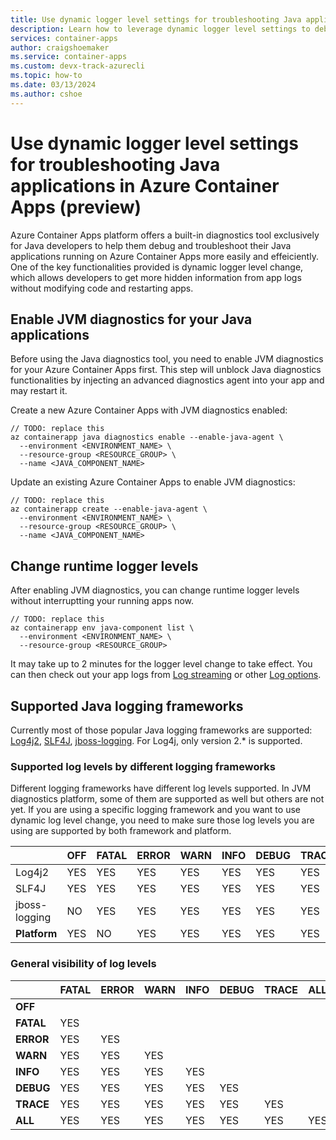 ```yaml
---
title: Use dynamic logger level settings for troubleshooting Java applications in Azure Container Apps (preview)
description: Learn how to leverage dynamic logger level settings to debug your Java applications running on Azure Container Apps.
services: container-apps
author: craigshoemaker
ms.service: container-apps
ms.custom: devx-track-azurecli
ms.topic: how-to
ms.date: 03/13/2024
ms.author: cshoe
---
```


# Use dynamic logger level settings for troubleshooting Java applications in Azure Container Apps (preview)

Azure Container Apps platform offers a built-in diagnostics tool exclusively for Java developers to help them debug and troubleshoot their Java applications running on Azure Container Apps more easily and effeiciently. One of the key functionalities provided is dynamic logger level change, which allows developers to get more hidden information from app logs without modifying code and restarting apps.

## Enable JVM diagnostics for your Java applications

Before using the Java diagnostics tool, you need to enable JVM diagnostics for your Azure Container Apps first. This step will unblock Java diagnostics functionalities by injecting an advanced diagnostics agent into your app and may restart it.

Create a new Azure Container Apps with JVM diagnostics enabled:

```azurecli
// TODO: replace this
az containerapp java diagnostics enable --enable-java-agent \
  --environment <ENVIRONMENT_NAME> \
  --resource-group <RESOURCE_GROUP> \
  --name <JAVA_COMPONENT_NAME>
```

Update an existing Azure Container Apps to enable JVM diagnostics:

```azurecli
// TODO: replace this
az containerapp create --enable-java-agent \
  --environment <ENVIRONMENT_NAME> \
  --resource-group <RESOURCE_GROUP> \
  --name <JAVA_COMPONENT_NAME>
```

## Change runtime logger levels

After enabling JVM diagnostics, you can change runtime logger levels without interruptting your running apps now.

```azurecli
// TODO: replace this
az containerapp env java-component list \
  --environment <ENVIRONMENT_NAME> \
  --resource-group <RESOURCE_GROUP>
```

It may take up to 2 minutes for the logger level change to take effect. You can then check out your app logs from [Log streaming](log-streaming.md) or other [Log options](log-options.md).

## Supported Java logging frameworks

Currently most of those popular Java logging frameworks are supported: [Log4j2](https://logging.apache.org/log4j/2.x/), [SLF4J](https://slf4j.org/), [jboss-logging](https://github.com/jboss-logging/jboss-logging). For Log4j, only version 2.* is supported.

### Supported log levels by different logging frameworks

Different logging frameworks have different log levels supported. In JVM diagnostics platform, some of them are supported as well but others are not yet. If you are using a specific logging framework and you want to use dynamic log level change, you need to make sure those log levels you are using are supported by both framework and platform.

|               | OFF   | FATAL | ERROR | WARN | INFO | DEBUG | TRACE | ALL |
|---------------|-------|-------|-------|------|------|-------|-------|-----|
| Log4j2        | YES   | YES   | YES   | YES  | YES  | YES   | YES   | YES |
| SLF4J         | YES   | YES   | YES   | YES  | YES  | YES   | YES   | YES |
| jboss-logging | NO    | YES   | YES   | YES  | YES  | YES   | YES   | NO  |
| **Platform**  | YES   | NO    | YES   | YES  | YES  | YES   | YES   | NO  |

### General visibility of log levels

|           | FATAL | ERROR | WARN | INFO | DEBUG | TRACE | ALL |
|-----------|-------|-------|------|------|-------|-------|-----|
| **OFF**   |       |       |      |      |       |       |     |
| **FATAL** | YES   |       |      |      |       |       |     |
| **ERROR** | YES   | YES   |      |      |       |       |     |
| **WARN**  | YES   | YES   | YES  |      |       |       |     |
| **INFO**  | YES   | YES   | YES  | YES  |       |       |     |
| **DEBUG** | YES   | YES   | YES  | YES  | YES   |       |     |
| **TRACE** | YES   | YES   | YES  | YES  | YES   | YES   |     |
| **ALL**   | YES   | YES   | YES  | YES  | YES   | YES   | YES |
